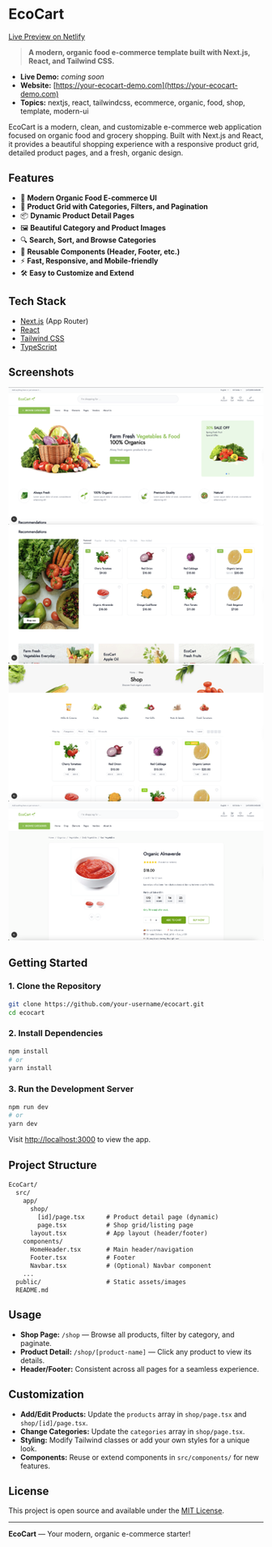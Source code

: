 # EcoCart

[Live Preview on Netlify](https://ecocart-theme.netlify.app/)

> **A modern, organic food e-commerce template built with Next.js, React, and Tailwind CSS.**

- **Live Demo:** _coming soon_
- **Website:** [https://your-ecocart-demo.com](https://your-ecocart-demo.com)
- **Topics:** nextjs, react, tailwindcss, ecommerce, organic, food, shop, template, modern-ui

EcoCart is a modern, clean, and customizable e-commerce web application focused on organic food and grocery shopping. Built with Next.js and React, it provides a beautiful shopping experience with a responsive product grid, detailed product pages, and a fresh, organic design.

## Features

- 🌱 **Modern Organic Food E-commerce UI**
- 🛒 **Product Grid with Categories, Filters, and Pagination**
- 📦 **Dynamic Product Detail Pages**
- 🖼️ **Beautiful Category and Product Images**
- 🔍 **Search, Sort, and Browse Categories**
- 🧩 **Reusable Components (Header, Footer, etc.)**
- ⚡ **Fast, Responsive, and Mobile-friendly**
- 🛠️ **Easy to Customize and Extend**

## Tech Stack
- [Next.js](https://nextjs.org/) (App Router)
- [React](https://react.dev/)
- [Tailwind CSS](https://tailwindcss.com/)
- [TypeScript](https://www.typescriptlang.org/)

## Screenshots

![Home Page](./screenshots/home-page.png)
![Recommendations Section](./screenshots/recommendations.png)
![Shop Page](./screenshots/shop-page.png)
![Product Detail](./screenshots/product-detail.png)

## Getting Started

### 1. Clone the Repository
```bash
git clone https://github.com/your-username/ecocart.git
cd ecocart
```

### 2. Install Dependencies
```bash
npm install
# or
yarn install
```

### 3. Run the Development Server
```bash
npm run dev
# or
yarn dev
```

Visit [http://localhost:3000](http://localhost:3000) to view the app.

## Project Structure

```
EcoCart/
  src/
    app/
      shop/
        [id]/page.tsx      # Product detail page (dynamic)
        page.tsx           # Shop grid/listing page
      layout.tsx           # App layout (header/footer)
    components/
      HomeHeader.tsx       # Main header/navigation
      Footer.tsx           # Footer
      Navbar.tsx           # (Optional) Navbar component
    ...
  public/                  # Static assets/images
  README.md
```

## Usage
- **Shop Page:** `/shop` — Browse all products, filter by category, and paginate.
- **Product Detail:** `/shop/[product-name]` — Click any product to view its details.
- **Header/Footer:** Consistent across all pages for a seamless experience.

## Customization
- **Add/Edit Products:** Update the `products` array in `shop/page.tsx` and `shop/[id]/page.tsx`.
- **Change Categories:** Update the `categories` array in `shop/page.tsx`.
- **Styling:** Modify Tailwind classes or add your own styles for a unique look.
- **Components:** Reuse or extend components in `src/components/` for new features.

## License

This project is open source and available under the [MIT License](LICENSE).

---

**EcoCart** — Your modern, organic e-commerce starter!
